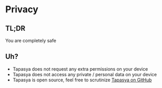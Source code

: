 # Privacy

## TL;DR

You are completely safe

## Uh?

* Tapasya does not request any extra permissions on your device
* Tapasya does not access any private / personal data on your device
* Tapasya is open source, feel free to scrutinize [Tapasya on GitHub](https://github.com/Srirangan/tapasya)